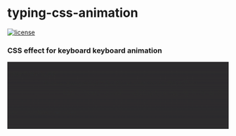 # typing-css-animation

[![license](https://img.shields.io/github/license/DAVFoundation/captain-n3m0.svg?style=flat-square)](https://github.com/matheusicaro/typing-css-animation/blob/master/LICENSE)
<br>

### CSS effect for keyboard keyboard animation

![css-animation](https://github.com/matheusicaro/typing-css-animation/blob/main/preview.gif)
